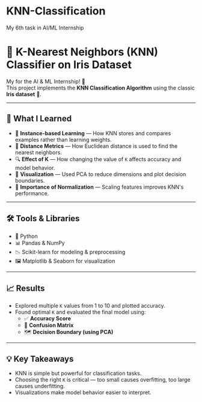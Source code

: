 # KNN-Classification
My 6th task in AI/ML Internship

# 🌸 K-Nearest Neighbors (KNN) Classifier on Iris Dataset

My  for the AI & ML Internship! 🚀  
This project implements the **KNN Classification Algorithm** using the classic **Iris dataset** 🌼.

---

## 🧠 What I Learned

- 📌 **Instance-based Learning** — How KNN stores and compares examples rather than learning weights.
- 📏 **Distance Metrics** — How Euclidean distance is used to find the nearest neighbors.
- 🔍 **Effect of K** — How changing the value of `K` affects accuracy and model behavior.
- 🎨 **Visualization** — Used PCA to reduce dimensions and plot decision boundaries.
- 🧼 **Importance of Normalization** — Scaling features improves KNN's performance.

---

## 🛠️ Tools & Libraries

- 🐍 Python  
- 📊 Pandas & NumPy  
- 📉 Scikit-learn for modeling & preprocessing  
- 🖼️ Matplotlib & Seaborn for visualization

---

## 📈 Results

- Explored multiple `K` values from 1 to 10 and plotted accuracy.
- Found optimal `K` and evaluated the final model using:
  - ✅ **Accuracy Score**
  - 🔄 **Confusion Matrix**
  - 🗺️ **Decision Boundary (using PCA)**

---

## 💡 Key Takeaways

- KNN is simple but powerful for classification tasks.
- Choosing the right `K` is critical — too small causes overfitting, too large causes underfitting.
- Visualizations make model behavior easier to interpret.

